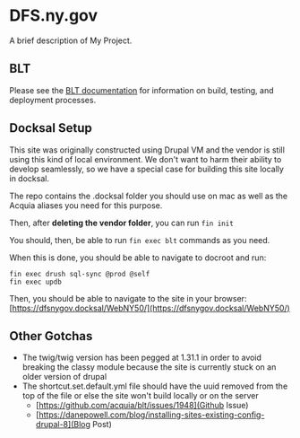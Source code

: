 # DFS.ny.gov
A brief description of My Project.

## BLT

Please see the [BLT documentation](http://blt.readthedocs.io/en/latest/) for information on build, testing, and deployment processes.

## Docksal Setup

This site was originally constructed using Drupal VM and the vendor is still using this kind of local environment. We don't want to harm their ability to develop seamlessly, so we have a special case for building this site locally in docksal.

The repo contains the .docksal folder you should use on mac as well as the Acquia aliases you need for this purpose. 

Then, after **deleting the vendor folder**, you can run `fin init`

You should, then, be able to run `fin exec blt` commands as you need.

When this is done, you should be able to navigate to docroot and run:

```
fin exec drush sql-sync @prod @self
fin exec updb
```

Then, you should be able to navigate to the site in your browser: [https://dfsnygov.docksal/WebNY50/](https://dfsnygov.docksal/WebNY50/)

## Other Gotchas

 - The twig/twig version has been pegged at 1.31.1 in order to avoid breaking the classy module because the site is currently stuck on an older version of drupal
 - The shortcut.set.default.yml file should have the uuid removed from the top of the file or else the site won't build locally or on the server
   - [https://github.com/acquia/blt/issues/1948](Github Issue)
   - [https://danepowell.com/blog/installing-sites-existing-config-drupal-8](Blog Post)
